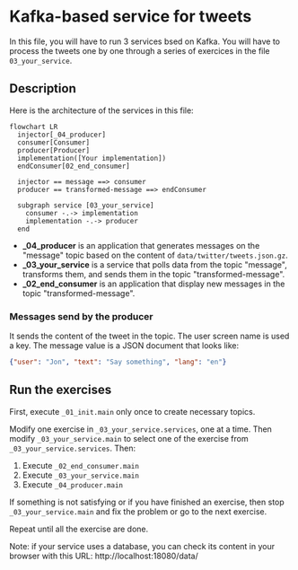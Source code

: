 # Kafka-based service for tweets

In this file, you will have to run 3 services bsed on Kafka. You will
have to process the tweets one by one through a series of exercices in
the file `03_your_service`.

## Description
Here is the architecture of the services in this file:

```mermaid
flowchart LR
  injector[_04_producer]
  consumer[Consumer]
  producer[Producer]
  implementation([Your implementation])
  endConsumer[02_end_consumer]
  
  injector == message ==> consumer
  producer == transformed-message ==> endConsumer
  
  subgraph service [03_your_service]
    consumer -.-> implementation
    implementation -.-> producer
  end
```

* **_04_producer** is an application that generates messages on the
  "message" topic based on the content of
  `data/twitter/tweets.json.gz`.
* **_03_your_service** is a service that polls data from the topic
  "message", transforms them, and sends them in the topic
  "transformed-message".
* **_02_end_consumer** is an application that display new messages in
  the topic "transformed-message". 

### Messages send by the producer

It sends the content of the tweet in the topic. The user screen name is
used a key. The message value is a JSON document that looks like:

```json
{"user": "Jon", "text": "Say something", "lang": "en"}
```

## Run the exercises

First, execute `_01_init.main` only once to create necessary
topics.

Modify one exercise in `_03_your_service.services`, one
at a time. Then modify `_03_your_service.main` to select
one of the exercise from `_03_your_service.services`.
Then:
1. Execute `_02_end_consumer.main`
2. Execute `_03_your_service.main`
3. Execute `_04_producer.main`
   
If something is not satisfying or if you have finished an exercise,
then stop `_03_your_service.main` and fix the problem or
go to the next exercise.

Repeat until all the exercise are done.

Note: if your service uses a database, you can check its content in
your browser with this URL: http://localhost:18080/data/
